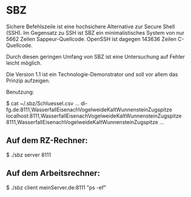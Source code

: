 # SBZ

Sichere Befehlszeile ist eine hochsichere Alternative zur Secure Shell (SSH).
Im Gegensatz zu SSH ist SBZ ein minimalistisches System von nur 5662 Zeilen
Sappeur-Quellcode. OpenSSH ist dagegen 143636 Zeilen C-Quellcode.

Durch diesen geringen Umfang von SBZ ist eine Untersuchung auf Fehler leicht möglich.

Die Version 1.1 ist ein Technologie-Demonstrator und soll vor allem das
Prinzip aufzeigen. 

Benutzung: 

$ cat ~/.sbz/Schluessel.csv
...
di-fg.de:8111,WasserfallEisenachVogelweideKaltWunnensteinZugspitze
localhost:8111,WasserfallEisenachVogelweideKaltWunnensteinZugspitze
8111,WasserfallEisenachVogelweideKaltWunnensteinZugspitze
...

## Auf dem RZ-Rechner:
$ ./sbz server 8111


## Auf dem Arbeitsrechner:
$ ./sbz client meinServer.de:8111  "ps -ef"

